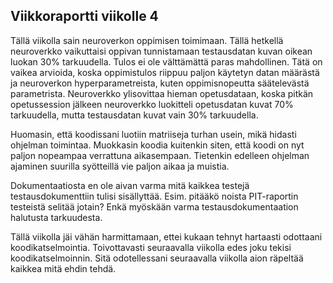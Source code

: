## Viikkoraportti viikolle 4

Tällä viikolla sain neuroverkon oppimisen toimimaan. Tällä hetkellä neuroverkko vaikuttaisi oppivan tunnistamaan testausdatan kuvan oikean luokan 30% tarkuudella. Tulos ei ole välttämättä paras mahdollinen. Tätä on vaikea arvioida, koska oppimistulos riippuu paljon käytetyn datan määrästä ja neuroverkon hyperparametreista, kuten oppimisnopeutta säätelevästä parametrista. Neuroverkko ylisovittaa hieman opetusdataan, koska pitkän opetussession jälkeen neuroverkko luokitteli opetusdatan kuvat 70% tarkuudella, mutta testausdatan kuvat vain 30% tarkuudella.

Huomasin, että koodissani luotiin matriiseja turhan usein, mikä hidasti ohjelman toimintaa. Muokkasin koodia kuitenkin siten, että koodi on nyt paljon nopeampaa verrattuna aikasempaan. Tietenkin edelleen ohjelman ajaminen suurilla syötteillä vie paljon aikaa ja muistia. 

Dokumentaatiosta en ole aivan varma mitä kaikkea testejä testausdokumenttiin tulisi sisällyttää. Esim. pitääkö noista PIT-raportin testeistä selitää jotain? Enkä myöskään varma testausdokumentaation halutusta tarkuudesta.

Tällä viikolla jäi vähän harmittamaan, ettei kukaan tehnyt hartaasti odottaani koodikatselmointia. Toivottavasti seuraavalla viikolla edes joku tekisi koodikatselmoinnin. Sitä odotellessani seuraavalla viikolla aion räpeltää kaikkea mitä ehdin tehdä. 
